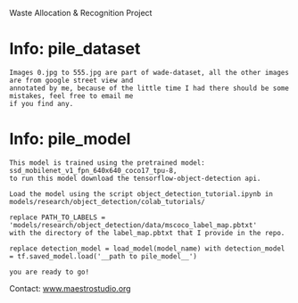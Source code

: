 Waste Allocation & Recognition Project


# Info: pile_dataset
	Images 0.jpg to 555.jpg are part of wade-dataset, all the other images are from google street view and 
  	annotated by me, because of the little time I had there should be some mistakes, feel free to email me
	if you find any.

# Info: pile_model
	This model is trained using the pretrained model: ssd_mobilenet_v1_fpn_640x640_coco17_tpu-8, 
	to run this model download the tensorflow-object-detection api. 
	
	Load the model using the script object_detection_tutorial.ipynb in models/research/object_detection/colab_tutorials/
	
	replace PATH_TO_LABELS = 'models/research/object_detection/data/mscoco_label_map.pbtxt' 
	with the directory of the label_map.pbtxt that I provide in the repo.
	
	replace detection_model = load_model(model_name) with detection_model = tf.saved_model.load('__path to pile_model__')
	
	you are ready to go!

Contact: www.maestrostudio.org
